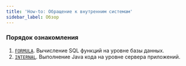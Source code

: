 ```yaml
---
title: 'How-to: Обращение к внутренним системам'
sidebar_label: Обзор
---
```


### Порядок ознакомления

1.  [`FORMULA`](How-to_FORMULA.md). Вычисление SQL функций на уровне базы данных.
2.  [`INTERNAL`](How-to_INTERNAL.md). Выполнение Java кода на уровне сервера приложений.

  
